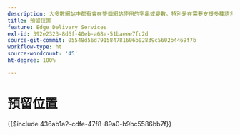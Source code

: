 ```yaml
---
description: 大多數網站中都有會在整個網站使用的字串或變數。特別是在需要支援多種語言的網站中，對這些值進行硬編碼並不是好方法；相反地，可以集中使用和管理預留位置。
title: 預留位置
feature: Edge Delivery Services
exl-id: 392e2323-8d6f-40eb-a68e-51baeee7fc2d
source-git-commit: 05548d56d791584781606b02839c5602b4469f7b
workflow-type: ht
source-wordcount: '45'
ht-degree: 100%

---
```


# 預留位置

{{$include 436ab1a2-cdfe-47f8-89a0-b9bc5586bb7f}}
